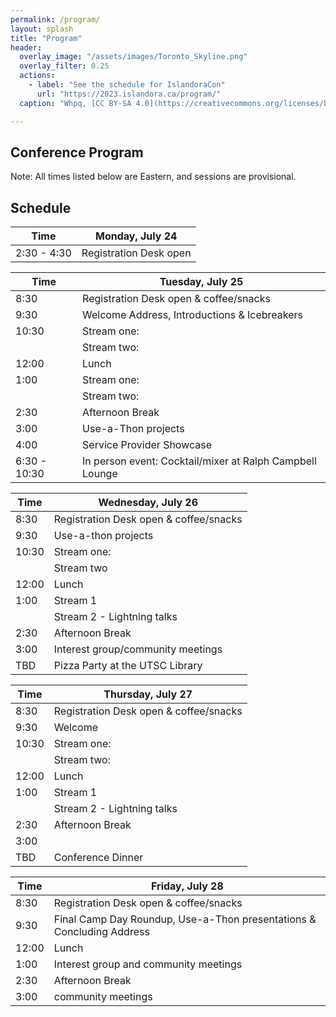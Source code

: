 ```yaml
---
permalink: /program/
layout: splash
title: "Program"
header:
  overlay_image: "/assets/images/Toronto_Skyline.png"
  overlay_filter: 0.25
  actions:
    - label: "See the schedule for IslandoraCon" 
      url: "https://2023.islandora.ca/program/"
  caption: "Whpq, [CC BY-SA 4.0](https://creativecommons.org/licenses/by-sa/4.0), via Wikimedia Commons"

---
```

## Conference Program

Note: All times listed below are Eastern, and sessions are provisional. 


## Schedule

| Time        | Monday, July 24        |
| ----------- | ---------------------- |
| 2:30 - 4:30 | Registration Desk open |


   

| Time         | Tuesday, July 25                                         |
| ------------ | -------------------------------------------------------- |
| 8:30         | Registration Desk open & coffee/snacks                   |
| 9:30         | Welcome Address, Introductions & Icebreakers 
| 10:30        | Stream one:                                              |
|              | Stream two:                                              |
| 12:00        | Lunch                                                    |
| 1:00         | Stream one:                                              |
|              | Stream two:                                              |
| 2:30         | Afternoon Break                                          |
| 3:00         | Use-a-Thon projects                                      |
| 4:00         | Service Provider Showcase                                |
| 6:30 - 10:30 | In person event: Cocktail/mixer at Ralph Campbell Lounge |



| Time  | Wednesday, July 26                     |
| ----- | -------------------------------------- |
| 8:30  | Registration Desk open & coffee/snacks |
| 9:30  | Use-a-thon projects                    |
| 10:30 | Stream one:                            |
|       | Stream two                             |
| 12:00 | Lunch                                  |
| 1:00  | Stream 1                               |
|       | Stream 2 - Lightning talks             |
| 2:30  | Afternoon Break                        |
| 3:00  | Interest group/community meetings      |
| TBD   | Pizza Party at the UTSC Library        |


| Time  | Thursday, July 27                      |
| ----- | -------------------------------------- |
| 8:30  | Registration Desk open & coffee/snacks |
| 9:30  | Welcome                                |
| 10:30 | Stream one:                            |
|       | Stream two:                            |
| 12:00 | Lunch                                  |
| 1:00  | Stream 1                               |
|       | Stream 2 - Lightning talks             |
| 2:30  | Afternoon Break                        |
| 3:00  |                                        |
| TBD   | Conference Dinner                      |

| Time  | Friday, July 28                                                       |
| ----- | --------------------------------------------------------------------- |
| 8:30  | Registration Desk open & coffee/snacks                                |
| 9:30  | Final Camp Day Roundup, Use-a-Thon presentations & Concluding Address |
| 12:00 | Lunch                                                                 |
| 1:00  | Interest group and community meetings                                 |
| 2:30  | Afternoon Break                                                       |
| 3:00  | community meetings                                                    |
